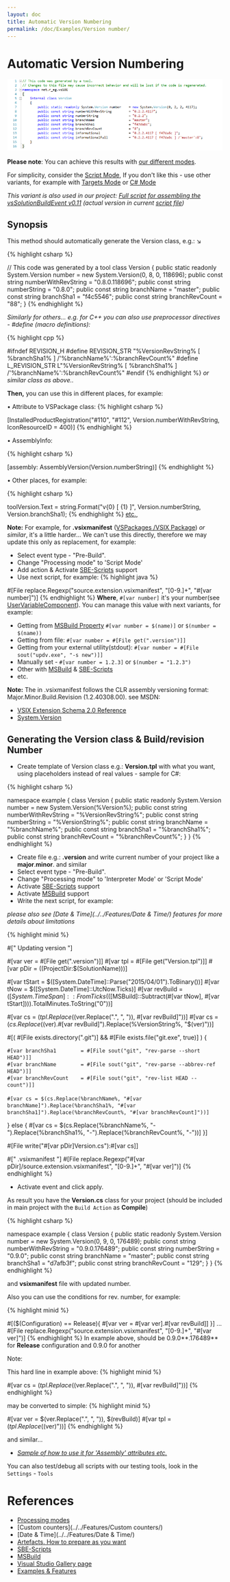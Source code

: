 ```yaml
---
layout: doc
title: Automatic Version Numbering
permalink: /doc/Examples/Version number/
---
```

# Automatic Version Numbering

![Version class](../../Resources/examples/VersionClass.gif)

**Please note**: You can achieve this results with [our different modes](../../Modes/). 

For simplicity, consider the [Script Mode](../../Modes/Script/), If you don't like this - use other variants, for example with [Targets Mode](../../Modes/Targets/) or [C# Mode](../../Modes/CSharp/)

*This variant is also used in our project:  [Full script for assembling the vsSolutionBuildEvent v0.11](https://gist.github.com/3F/3f2f56dfc2a01dc99c63) (actual version in current [script file](https://bitbucket.org/3F/vssolutionbuildevent/src/master/.vssbe))*

## Synopsis

This method should automatically generate the Version class, e.g.: ↘

{% highlight csharp %}

// This code was generated by a tool
class Version
{
    public static readonly System.Version number    = new System.Version(0, 8, 0, 118696);
    public const string numberWithRevString         = "0.8.0.118696";
    public const string numberString                = "0.8.0";
    public const string branchName                  = "master";
    public const string branchSha1                  = "f4c5546";
    public const string branchRevCount              = "88";
}
{% endhighlight %}

*Similarly for others... e.g. for C++ you can also use preprocessor directives - #define (macro definitions):*

{% highlight cpp %}

#ifndef REVISION_H 
  #define REVISION_STR "%VersionRevString% [ %branchSha1% ] /'%branchName%':%branchRevCount%" 
  #define L_REVISION_STR L"%VersionRevString% [ %branchSha1% ] /'%branchName%':%branchRevCount%" 
#endif 
{% endhighlight %}
*or similar class as above..*

**Then,** you can use this in different places, for example:

• Attribute to VSPackage class: 
{% highlight csharp %}

[InstalledProductRegistration("#110", "#112", Version.numberWithRevString, IconResourceID = 400)]
{% endhighlight %}

• AssemblyInfo:

{% highlight csharp %}

[assembly: AssemblyVersion(Version.numberString)]
{% endhighlight %}

• Other places, for example:

{% highlight csharp %}

  toolVersion.Text = string.Format("v{0} [ {1} ]", Version.numberString, Version.branchSha1);
{% endhighlight %}
[etc.,](https://gist.github.com/3F/f54ad9736a9cbb984785)


**Note:** For example, for **.vsixmanifest** ([VSPackages /VSIX Package](https://msdn.microsoft.com/en-us/library/bb166424.aspx)) *or similar*, it's a little harder... We can't use this directly, therefore we may update this only as replacement, for example: 

* Select event type - "Pre-Build".
* Change "Processing mode" to 'Script Mode'
* Add action & Activate [SBE-Scripts](../../Scripts/SBE-Scripts/) support
* Use next script, for example:
{% highlight java %}

#[File replace.Regexp("source.extension.vsixmanifest", "<Version>[0-9\.]+</Version>", "<Version>#[var number]</Version>")]
{% endhighlight %}
**Where**, `#[var number]` it's your number(see [UserVariableComponent](../../Scripts/SBE-Scripts/Components/UserVariableComponent/)). You can manage this value with next variants, for example:

* Getting from [MSBuild Property](../../Scripts/MSBuild/) `#[var number = $(name)]` or `$(number = $(name))`
* Getting from file: `#[var number = #[File get(".version")]]`
* Getting from your external utility(stdout): `#[var number = #[File sout("updv.exe", "-s new")]]`
* Manually set - `#[var number = 1.2.3]` or `$(number = "1.2.3")`
* Other with [MSBuild](../../Scripts/MSBuild/) & [SBE-Scripts](../../Scripts/SBE-Scripts/)
* etc.

**Note:** The <Version> in .vsixmanifest follows the CLR assembly versioning format: Major.Minor.Build.Revision (1.2.40308.00). see MSDN:

* [VSIX Extension Schema 2.0 Reference](http://msdn.microsoft.com/en-us/library/hh696828.aspx)
* [System.Version](http://msdn.microsoft.com/en-us/library/System.Version%28v=vs.110%29.aspx)

## Generating the Version class & Build/revision Number

* Create template of Version class e.g.: **Version.tpl** with what you want, using placeholders instead of real values - sample for C#:

{% highlight csharp %}

namespace example
{
    class Version
    {
        public static readonly System.Version number    = new System.Version(%Version%);
        public const string numberWithRevString         = "%VersionRevString%";
        public const string numberString                = "%VersionString%";
        public const string branchName                  = "%branchName%";
        public const string branchSha1                  = "%branchSha1%";
        public const string branchRevCount              = "%branchRevCount%";
    }
}
{% endhighlight %}

* Create file e.g.: **.version** and write current number of your project like a **major**.**minor**. and similar
* Select event type - "Pre-Build".
* Change "Processing mode" to 'Interpreter Mode' or 'Script Mode'
* Activate [SBE-Scripts](../../Scripts/SBE-Scripts/) support
* Activate [MSBuild](../../Scripts/MSBuild/) support
* Write the next script, for example:

*please also see [Date & Time](../../Features/Date & Time/) features for more details about limitations*

{% highlight minid %}

#[" 
     Updating version
"]

#[var ver   = #[File get(".version")]]
#[var tpl   = #[File get("Version.tpl")]]
#[var pDir  = $($(ProjectDir:$(SolutionName)))]

#[var tStart    = $([System.DateTime]::Parse("2015/04/01").ToBinary())]
#[var tNow      = $([System.DateTime]::UtcNow.Ticks)]
#[var revBuild  = $([System.TimeSpan]::FromTicks($([MSBuild]::Subtract(#[var tNow], #[var tStart]))).TotalMinutes.ToString("0"))]

#[var cs = $(tpl.Replace(%Version%, "$(ver.Replace(".", ", ")), #[var revBuild]"))]
#[var cs = $(cs.Replace(%VersionRevString%, "$(ver).#[var revBuild]").Replace(%VersionString%, "$(ver)"))]

#[( #[File exists.directory(".git")] && #[File exists.file("git.exe", true)] ) {

    #[var branchSha1        = #[File sout("git", "rev-parse --short HEAD")]]
    #[var branchName        = #[File sout("git", "rev-parse --abbrev-ref HEAD")]]
    #[var branchRevCount    = #[File sout("git", "rev-list HEAD --count")]]
    
    #[var cs = $(cs.Replace(%branchName%, "#[var branchName]").Replace(%branchSha1%, "#[var branchSha1]").Replace(%branchRevCount%, "#[var branchRevCount]"))]
}
else {
    #[var cs = $(cs.Replace(%branchName%, "-").Replace(%branchSha1%, "-").Replace(%branchRevCount%, "-"))]
}]

#[File write("#[var pDir]Version.cs"):#[var cs]]

#[" 
    .vsixmanifest
"]
#[File replace.Regexp("#[var pDir]/source.extension.vsixmanifest", "<Version>[0-9\.]+</Version>", "<Version>#[var ver]</Version>")]
{% endhighlight %}
* Activate event and click apply.

As result you have the **Version.cs** class for your project (should be included in main project with the `Build Action` as **Compile**)

{% highlight csharp %}

namespace example
{
    class Version
    {
        public static readonly System.Version number    = new System.Version(0, 9, 0, 176489);
        public const string numberWithRevString         = "0.9.0.176489";
        public const string numberString                = "0.9.0";
        public const string branchName                  = "master";
        public const string branchSha1                  = "d7afb3f";
        public const string branchRevCount              = "129";
    }
}
{% endhighlight %}

and **vsixmanifest** file with updated number.

Also you can use the conditions for rev. number, for example:

{% highlight minid %}

#[($(Configuration) == Release){
    #[var ver = #[var ver].#[var revBuild]]
}]
...
#[File replace.Regexp("source.extension.vsixmanifest", "<Version>[0-9\.]+</Version>", "<Version>#[var ver]</Version>")]
{% endhighlight %}
In example above, should be 0.9.0**.176489** for **Release** configuration and 0.9.0 for another

Note:

This hard line in example above:
{% highlight minid %}

#[var cs = $(tpl.Replace(%Version%, "$(ver.Replace(".", ", ")), #[var revBuild]"))]
{% endhighlight %}

may be converted to simple:
{% highlight minid %}

#[var ver   = $(ver.Replace(".", ", ")), $(revBuild)]
#[var tpl   = $(tpl.Replace(%Version%, "$(ver)"))]
{% endhighlight %}
            
and similar... 

* *[Sample of how to use it for 'Assembly' attributes etc.](https://gist.github.com/3F/f54ad9736a9cbb984785)*

You can also test/debug all scripts with our testing tools, look in the `Settings` - `Tools`

# References

* [Processing modes](../../Modes/)
* [Custom counters](../../Features/Custom counters/)
* [Date & Time](../../Features/Date & Time/)
* [Artefacts. How to prepare as you want](../Artefacts/)
* [SBE-Scripts](../../Scripts/SBE-Scripts/)
* [MSBuild](../../Scripts/MSBuild/)
* [Visual Studio Gallery page](http://visualstudiogallery.msdn.microsoft.com/0d1dbfd7-ed8a-40af-ae39-281bfeca2334/)
* [Examples & Features](../../Examples/)

